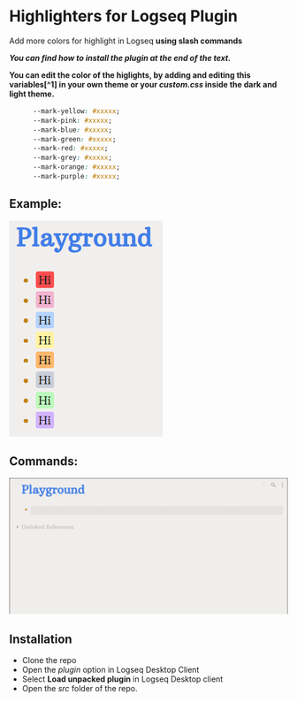 # Highlighters for Logseq Plugin
Add more colors for highlight in Logseq **using slash commands**

**_You can find how to install the plugin at the end of the text._**

**You can edit the color of the higlights, by adding and editing this variables[^1] in your own theme or your _custom.css_ inside the dark and light theme.**
```css
      --mark-yellow: #xxxxx;
      --mark-pink: #xxxxx;
      --mark-blue: #xxxxx;
      --mark-green: #xxxxx;
      --mark-red: #xxxxx;
      --mark-grey: #xxxxx;
      --mark-orange: #xxxxx;
      --mark-purple: #xxxxx;
```

## Example:

![Example photo](imgs/Highlighters-photo.png)

## Commands:

![Slash Gif](imgs/Highlighters.gif)


## Installation

- Clone the repo
- Open the _plugin_ option in Logseq Desktop Client
- Select **Load unpacked plugin** in Logseq Desktop client
- Open the _src_ folder of the repo.
